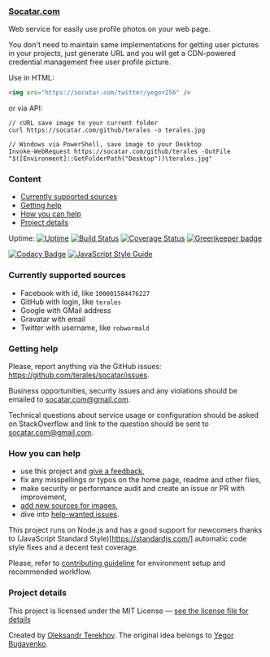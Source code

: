 ### [Socatar.com](https://socatar.com/)

Web service for easily use profile photos on your web page.

You don't need to maintain same implementations for getting user pictures in your projects, just generate URL and you will get a CDN-powered credential management free user profile picture.

Use in HTML:
```html
<img src="https://socatar.com/twitter/yegor256" />
```

or via API:
```shell
// cURL save image to your current folder
curl https://socatar.com/github/terales -o terales.jpg

// Windows via PowerShell, save image to your Desktop
Invoke-WebRequest https://socatar.com/github/terales -OutFile "$([Environment]::GetFolderPath("Desktop"))\terales.jpg"
```

### Content

* [Currently supported sources](#currently-supported-sources)
* [Getting help](#getting-help)
* [How you can help](#how-you-can-help)
* [Project details](#project-details)

Uptime: [![Uptime](http://www.sixnines.io/b/28f4)](http://www.sixnines.io/h/28f4)
[![Build Status](https://travis-ci.org/terales/socatar.svg?branch=master)](https://travis-ci.org/terales/socatar)
[![Coverage Status](https://coveralls.io/repos/github/terales/socatar/badge.svg?branch=master)](https://coveralls.io/github/terales/socatar?branch=master)
[![Greenkeeper badge](https://david-dm.org/terales/socatar.svg)](https://greenkeeper.io/)

[![Codacy Badge](https://api.codacy.com/project/badge/Grade/711f81f048434d198fda6118922048ce)](https://www.codacy.com/app/terehov-alexander-serg/socatar?utm_source=github.com&amp;utm_medium=referral&amp;utm_content=terales/socatar&amp;utm_campaign=Badge_Grade)
[![JavaScript Style Guide](https://img.shields.io/badge/code_style-standard-brightgreen.svg)](https://standardjs.com)


### Currently supported sources

* Facebook with id, like `100001584476227`
* GitHub with login, like `terales`
* Google with GMail address
* Gravatar with email
* Twitter with username, like `robwormald`

### Getting help

Please, report anything via the GitHub issues: https://github.com/terales/socatar/issues.

Business opportunities, security issues and any violations should be emailed to socatar.com@gmail.com.

Technical questions about service usage or configuration should be asked on StackOverflow
and link to the question should be sent to socatar.com@gmail.com.

### How you can help

* use this project and [give a feedback](https://saythanks.io/to/terales),
* fix any misspellings or typos on the home page, readme and other files,
* make security or performance audit and create an issue or PR with improvement,
* [add new sources for images](CONTRIBUTING.md#add-a-new-source),
* dive into [help-wanted issues](https://github.com/terales/socatar/labels/help%20wanted).

This project runs on Node.js and has a good support for newcomers thanks to (JavaScript Standard Style)[https://standardjs.com/] automatic code style fixes and a decent test coverage.

Please, refer to [contributing guideline](CONTRIBUTING.md) for environment setup and recommended workflow.

### Project details

This project is licensed under the MIT License — [see the license file for details](LICENSE)

Created by [Oleksandr Terekhov](https://terales.info/). The original idea belongs to [Yegor Bugayenko](http://www.yegor256.com/).
